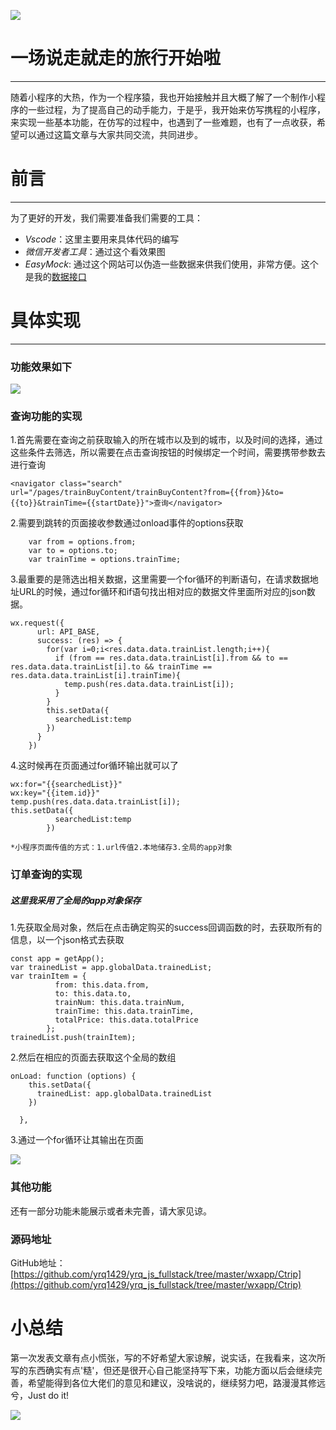 ![](https://user-gold-cdn.xitu.io/2018/6/9/163e4881bb3dde3e?w=667&h=430&f=jpeg&s=54454)     
# 一场说走就走的旅行开始啦
---     
随着小程序的大热，作为一个程序猿，我也开始接触并且大概了解了一个制作小程序的一些过程，为了提高自己的动手能力，于是乎，我开始来仿写携程的小程序，来实现一些基本功能，在仿写的过程中，也遇到了一些难题，也有了一点收获，希望可以通过这篇文章与大家共同交流，共同进步。      
# 前言
---
为了更好的开发，我们需要准备我们需要的工具：
- *Vscode*：这里主要用来具体代码的编写
- *微信开发者工具*：通过这个看效果图
- *EasyMock*: 通过这个网站可以伪造一些数据来供我们使用，非常方便。这个是我的[数据接口](https://www.easy-mock.com/mock/5b1266782c0adb523338b0f7/ctrip#!method=get)
# 具体实现
---
### 功能效果如下

![](https://user-gold-cdn.xitu.io/2018/6/9/163e5014ecc057dd?w=333&h=562&f=gif&s=356149)     
### 查询功能的实现
1.首先需要在查询之前获取输入的所在城市以及到的城市，以及时间的选择，通过这些条件去筛选，所以需要在点击查询按钮的时候绑定一个时间，需要携带参数去进行查询      
```
<navigator class="search"  url="/pages/trainBuyContent/trainBuyContent?from={{from}}&to={{to}}&trainTime={{startDate}}">查询</navigator>
```     
2.需要到跳转的页面接收参数通过onload事件的options获取
```
    var from = options.from;
    var to = options.to;
    var trainTime = options.trainTime;
```
3.最重要的是筛选出相关数据，这里需要一个for循环的判断语句，在请求数据地址URL的时候，通过for循环和if语句找出相对应的数据文件里面所对应的json数据。
```
wx.request({
      url: API_BASE,
      success: (res) => {
        for(var i=0;i<res.data.data.trainList.length;i++){
          if (from == res.data.data.trainList[i].from && to == res.data.data.trainList[i].to && trainTime == res.data.data.trainList[i].trainTime){
            temp.push(res.data.data.trainList[i]);
          }
        }
        this.setData({
          searchedList:temp
        })
      }
    })
```
4.这时候再在页面通过for循环输出就可以了
```
wx:for="{{searchedList}}"
wx:key="{{item.id}}"
temp.push(res.data.data.trainList[i]);
this.setData({
          searchedList:temp
        })
```


`
*小程序页面传值的方式：1.url传值2.本地储存3.全局的app对象
`
### 订单查询的实现
##### 这里我采用了全局的app对象保存
1.先获取全局对象，然后在点击确定购买的success回调函数的时，去获取所有的信息，以一个json格式去获取
```
const app = getApp();
var trainedList = app.globalData.trainedList;
var trainItem = {
          from: this.data.from, 
          to: this.data.to,  
          trainNum: this.data.trainNum,
          trainTime: this.data.trainTime,
          totalPrice: this.data.totalPrice
        };
trainedList.push(trainItem);
```
2.然后在相应的页面去获取这个全局的数组
```
onLoad: function (options) {
    this.setData({
      trainedList: app.globalData.trainedList
    })
    
  },
```
3.通过一个for循环让其输出在页面

![](https://user-gold-cdn.xitu.io/2018/6/10/163e588465c78b7f?w=310&h=554&f=jpeg&s=42970)    

### 其他功能
还有一部分功能未能展示或者未完善，请大家见谅。
### 源码地址
 GitHub地址：[https://github.com/yrq1429/yrq_js_fullstack/tree/master/wxapp/Ctrip](https://github.com/yrq1429/yrq_js_fullstack/tree/master/wxapp/Ctrip)

# 小总结
第一次发表文章有点小慌张，写的不好希望大家谅解，说实话，在我看来，这次所写的东西确实有点'糙'，但还是很开心自己能坚持写下来，功能方面以后会继续完善，希望能得到各位大佬们的意见和建议，没啥说的，继续努力吧，路漫漫其修远兮，Just do it!




![](https://user-gold-cdn.xitu.io/2018/6/9/163e524d3d7b1204?w=450&h=338&f=jpeg&s=35757)



